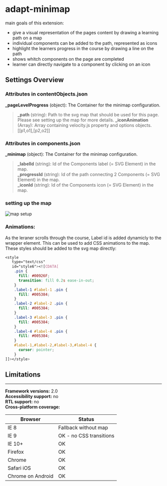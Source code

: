 # adapt-minimap

main goals of this extension:
- give a visual representation of the pages content by drawing a learning path on a map
- individual components can be added to the path, represented as icons
- highlight the learners progress in the course by drawing a line on the path
- shows whitch components on the page are completed
- learner can directly navigate to a component by clicking on an icon

## Settings Overview

### Attributes in contentObjects.json

**_pageLevelProgress** (object): The Container for the minimap configuration.  
>**_path** (string): Path to the svg map that should be used for this page. Please see setting up the map for more details.
>**_iconAnimation** (Array): Array containing velocity.js property and options objects. [[p1,o1],[p2,o2]] 

### Attributes in components.json
**_minimap** (object): The Container for the minimap configuration.  
>**_labelId** (string): Id of the Components label (= SVG Element) in the map.   
>**_progressId** (string): Id of the path connecting 2 Components (= SVG Element) in the map.   
>**_iconId** (string): Id of the Components icon (= SVG Element) in the map.   

### setting up the map
![map setup](https://github.com/LearnChamp/adapt-minimap/examples/mapDescription.png "")

### Animations:
As the leraner scrolls through the course, Label id is added dynamicly to the wrapper element. This can be used to add CSS animations to the map. These styles should be added to the svg map directly: 
``` CSS
<style
   type="text/css"
   id="style6"><![CDATA[
    .pin {
      fill: #00926F;
      transition: fill 0.2s ease-in-out;
    }
    .label-1 #label-1 .pin {
      fill: #005384;
    }
    .label-2 #label-2 .pin {
      fill: #005384;
    }
    .label-3 #label-3 .pin {
      fill: #005384;
    }
    .label-4 #label-4 .pin {
      fill: #005384;
    }
    #label-1,#label-2,#label-3,#label-4 {
      cursor: pointer;
    }
]]></style>
```

## Limitations

----------------------------
**Framework versions:**  2.0         
**Accessibility support:** no   
**RTL support:** no     
**Cross-platform coverage:**    

| Browser           | Status                  |
|-------------------|-------------------------|
| IE 8              | Fallback without map    |
| IE 9              | OK - no CSS transitions |
| IE 10+            | OK                      |
| Firefox           | OK                      |
| Chrome            | OK                      |
| Safari iOS        | OK                      |
| Chrome on Android | OK                      |